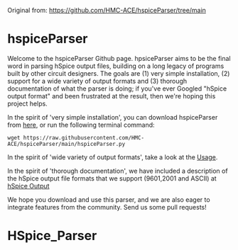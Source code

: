 Original from: https://github.com/HMC-ACE/hspiceParser/tree/main


# hspiceParser

Welcome to the hspiceParser Github page. hpsiceParser aims to be the final word in parsing hSpice output files, building on a long legacy of programs built by other circuit designers. The goals are (1) very simple installation, (2) support for a wide variety of output formats and (3) thorough documentation of what the parser is doing; if you've ever Googled "hSpice output format" and been frustrated at the result, then we're hoping this project helps. 

In the spirit of 'very simple installation', you can download hspiceParser from [here](https://github.com/HMC-ACE/hspiceParser/blob/main/hspiceParser.py), or run the following terminal command:

`wget https://raw.githubusercontent.com/HMC-ACE/hspiceParser/main/hspiceParser.py`

In the spirit of 'wide variety of output formats', take a look at the [Usage](Usage.md).

In the spirit of 'thorough documentation', we have included a description of the hSpice output file formats that we support (9601,2001 and ASCII) at [hSpice Output](hSpice_output.md)

We hope you download and use this parser, and we are also eager to integrate features from the community.  Send us some pull requests!
# HSpice_Parser
